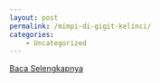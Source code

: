 ```yaml
---
layout: post
permalink: /mimpi-di-gigit-kelinci/
categories:
    - Uncategorized
---
```


[Baca Selengkapnya](/07)